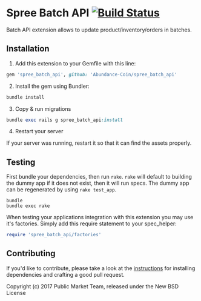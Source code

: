 Spree Batch API [![Build Status](https://travis-ci.org/public-market/spree_batch_api.svg?branch=master)](https://travis-ci.org/public-market/spree_batch_api)
=================

Batch API extension allows to update product/inventory/orders in batches.

## Installation

1. Add this extension to your Gemfile with this line:
  ```ruby
  gem 'spree_batch_api', github: 'Abundance-Coin/spree_batch_api'
  ```

2. Install the gem using Bundler:
  ```ruby
  bundle install
  ```

3. Copy & run migrations
  ```ruby
  bundle exec rails g spree_batch_api:install
  ```

4. Restart your server

  If your server was running, restart it so that it can find the assets properly.

## Testing

First bundle your dependencies, then run `rake`. `rake` will default to building the dummy app if it does not exist, then it will run specs. The dummy app can be regenerated by using `rake test_app`.

```shell
bundle
bundle exec rake
```

When testing your applications integration with this extension you may use it's factories.
Simply add this require statement to your spec_helper:

```ruby
require 'spree_batch_api/factories'
```


## Contributing

If you'd like to contribute, please take a look at the
[instructions](CONTRIBUTING.md) for installing dependencies and crafting a good
pull request.

Copyright (c) 2017 Public Market Team, released under the New BSD License
